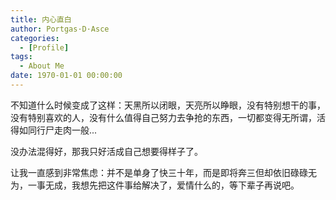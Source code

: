 ```yaml
---
title: 内心直白
author: Portgas·D·Asce
categories:
  - [Profile]
tags:
  - About Me
date: 1970-01-01 00:00:00
---
```


<!--more-->

不知道什么时候变成了这样：天黑所以闭眼，天亮所以睁眼，没有特别想干的事，没有特别喜欢的人，没有什么值得自己努力去争抢的东西，一切都变得无所谓，活得如同行尸走肉一般...

没办法混得好，那我只好活成自己想要得样子了。

让我一直感到非常焦虑：并不是单身了快三十年，而是即将奔三但却依旧碌碌无为，一事无成，我想先把这件事给解决了，爱情什么的，等下辈子再说吧。